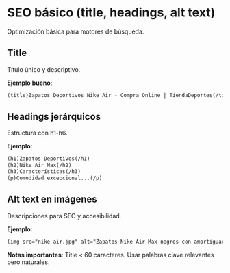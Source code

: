 # SEO básico (title, headings, alt text)

Optimización básica para motores de búsqueda.

## Title

Título único y descriptivo.

**Ejemplo bueno**:

```html
(title)Zapatos Deportivos Nike Air - Compra Online | TiendaDeportes(/title)
```

## Headings jerárquicos

Estructura con h1-h6.

**Ejemplo**:

```html
(h1)Zapatos Deportivos(/h1)
(h2)Nike Air Max(/h2)
(h3)Características(/h3)
(p)Comodidad excepcional...(/p)
```

## Alt text en imágenes

Descripciones para SEO y accesibilidad.

**Ejemplo**:

```html
(img src="nike-air.jpg" alt="Zapatos Nike Air Max negros con amortiguación visible")
```

**Notas importantes**: Title < 60 caracteres. Usar palabras clave relevantes pero naturales.